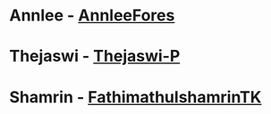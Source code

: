 # Annlee - [AnnleeFores](https://github.com/AnnleeFores)
# Thejaswi - [Thejaswi-P](https://github.com/Thejaswi-P)
# Shamrin - [FathimathulshamrinTK](https://guthub.com/Fathimathulshamrintk)

